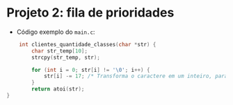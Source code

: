 # Projeto 2: fila de prioridades

* Código exemplo do `main.c`:
```C
    int clientes_quantidade_classes(char *str) {
        char str_temp[10];
        strcpy(str_temp, str);

        for (int i = 0; str[i] != '\0'; i++) {
            str[i] -= 17; /* Transforma o caractere em um inteiro, para acessar o índice da lista da classe correspondente, exemplo: A => 0; B => 1; C => 2... */
        }
        return atoi(str);
}
```